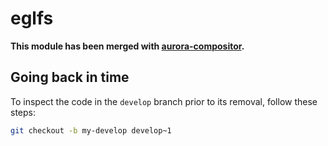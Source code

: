 # eglfs

**This module has been merged with [aurora-compositor](https://github.com/lirios/aurora-compositor).**

## Going back in time

To inspect the code in the `develop` branch prior to its removal, follow these steps:

```sh
git checkout -b my-develop develop~1
```

